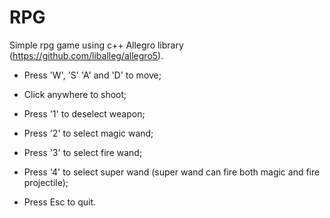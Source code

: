 # RPG
Simple rpg game using c++ Allegro library (https://github.com/liballeg/allegro5).

- Press 'W', 'S' 'A' and 'D' to move;

- Click anywhere to shoot;

- Press '1' to deselect weapon;

- Press '2' to select magic wand;

- Press '3' to select fire wand;

- Press '4' to select super wand (super wand can fire both magic and fire projectile);

- Press Esc to quit.

